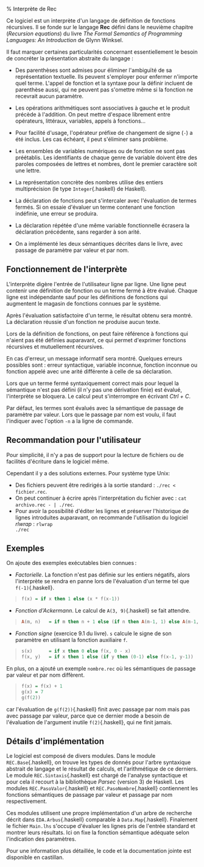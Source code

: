 % Interprète de Rec

Ce logiciel est un interprète d'un langage de définition de fonctions récursives. Il se fonde sur le langage **Rec** défini dans le neuvième chapitre (*Recursion equations*) du livre *The Formal Semantics of Programming Languages: An Introduction* de Glynn Winksel.

Il faut marquer certaines particularités concernant essentiellement le besoin de concréter la présentation abstraite du langage :

* Des parenthèses sont admises pour éliminer l'ambiguïté de sa représentation textuelle. Ils peuvent s'employer pour enfermer n'importe quel terme. L'appel de fonction et la syntaxe pour la définir incluent de parenthèse aussi, qui ne peuvent pas s'omettre même si la fonction ne recevrait aucun paramètre.

* Les opérations arithmétiques sont associatives à gauche et le produit précède à l'addition. On peut mettre d'espace librement entre opérateurs, littéraux, variables, appels à fonctions...

* Pour facilité d'usage, l'opérateur préfixe de changement de signe (<code>-</code>) a été inclus. Les cas échéant, il peut s'éliminer sans problème.

* Les ensembles de variables numériques ou de fonction ne sont pas préétablis. Les identifiants de chaque genre de variable doivent être des paroles composées 
de lettres et nombres, dont le premier caractère soit une lettre.

* La représentation concrète des nombres utilise des entiers multiprécision (le type `Integer`{.haskell} de Haskell).

* La déclaration de fonctions peut s'intercaler avec l'évaluation de termes fermés. Si on essaie d'évaluer un terme contenant une fonction indéfinie, une erreur se produira.

* La déclaration répétée d'une même variable fonctionnelle écrasera la déclaration précédente, sans regarder à son arité.

* On a implémenté les deux sémantiques décrites dans le livre, avec passage de paramètre par valeur et par nom.


Fonctionnement de l'interprète
-----------------------------

L'interprète digère l'entrée de l'utilisateur ligne par ligne. Une ligne peut contenir une définition de fonction ou un terme fermé à être évalué. Chaque
ligne est indépendante sauf pour les définitions de fonctions qui augmentent le magasin de fonctions connues par le système.

Après l'évaluation satisfactoire d'un terme, le résultat obtenu sera montré. La déclaration réussie d'un fonction ne produise aucun texte.

Lors de la définition de fonctions, on peut faire référence à fonctions qui n'aient pas été définies auparavant, ce qui permet d'exprimer fonctions récursives et mutuellement récursives.

En cas d'erreur, un message informatif sera montré. Quelques erreurs possibles sont : erreur syntactique, variable inconnue, fonction inconnue ou fonction appelé avec une arité différente à celle de sa déclaration.

Lors que un terme fermé syntaxiquement correct mais pour lequel la sémantique n'est pas défini (il n'y pas une dérivation finie) est évalué, l'interprète se
bloquera. Le calcul peut s'interrompre en écrivant *Ctrl + C*.

Par défaut, les termes sont évalués avec la sémantique de passage de paramètre par valeur. Lors que le passage par nom est voulu, il faut l'indiquer avec l'option `-n` a la ligne de commande.


Recommandation pour l'utilisateur
---------------------------------

Pour simplicité, il n'y a pas de support pour la lecture de fichiers ou de facilités d'écriture dans le logiciel même.

Cependant il y a des solutions externes. Pour système type Unix:

* Des fichiers peuvent être redirigés à la sortie standard :
<code>./rec < fichier.rec</code>.
* On peut continuer à écrire après l'interprétation du fichier avec :
<code>cat archivo.rec - | ./rec</code>.
* Pour avoir la possibilité d'éditer les lignes et préserver l'historique de lignes introduites auparavant, on recommande l'utilisation du logiciel *rlwrap* : <code>rlwrap ./rec</code>


Exemples
--------

On ajoute des exemples exécutables bien connues :

* *Factorielle*. La fonction n'est pas définie sur les entiers négatifs, alors l'interprète se rendra en panne lors de l'évaluation d'un terme tel que `f(-1)`{.haskell}.

> ```haskell
> f(x) = if x then 1 else (x * f(x-1))
> ```

* *Fonction d'Ackermann*. Le calcul de `A(3, 9)`{.haskell} se fait attendre.

> ```haskell
> A(m, n)	= if m then n + 1 else (if n then A(m-1, 1) else A(m-1, A(m, n-1)))
> ```

* *Fonction signe* (exercice 9.1 du livre). `s` calcule le signe de son paramètre en utilisant la fonction auxiliaire `f`.

> ```haskell
> s(x)		= if x then 0 else f(x, 0 - x)
> f(x, y)	= if x then 1 else (if y then (0-1) else f(x-1, y-1))
> ```

En plus, on a ajouté un exemple `nombre.rec` où les sémantiques de passage par valeur et par nom diffèrent.

> ```haskell
> f(x) = f(x) + 1
> g(x) = 7
> g(f(2))
> ```

car l'évaluation de `g(f(2))`{.haskell} finit avec passage par nom mais pas avec passage par valeur, parce que ce dernier mode a besoin de l'évaluation de l'argument inutile `f(2)`{.haskell}, qui ne finit jamais.


Détails d'implémentation
--------------------------

Le logiciel est composé de divers modules. Dans le module `REC.Base`{.haskell}, on trouve les types de donnés pour l'arbre syntaxique abstrait de langage et le résultat de calculs, et l'arithmétique de ce derniers. Le module `REC.Sintaxis`{.haskell} est chargé de l'analyse syntactique et pour cela il recourt à la bibliothèque *Parsec* (version 3) de Haskell. Les modules `REC.PasoValor`{.haskell} et `REC.PasoNombre`{.haskell} contiennent les fonctions sémantiques de passage par valeur et passage par nom respectivement.

Ces modules utilisent une propre implémentation d'un arbre de recherche décrit dans `EDA.Arbus`{.haskell} comparable à `Data.Map`{.haskell}. Finalement le fichier `Main.lhs` s'occupe d'évaluer les lignes pris de l'entrée standard et montrer leurs résultats. Ici on fixe la fonction sémantique adéquate selon l'indication des paramètres.

Pour une information plus détaillée, le code et la documentation jointe est disponible en castillan.
